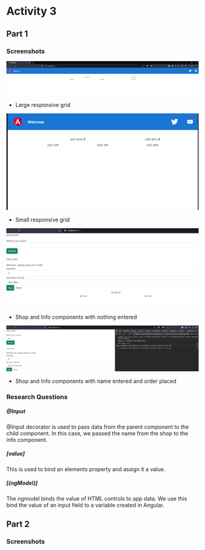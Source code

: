 # Activity 3

## Part 1
### Screenshots
![](./screenshots/cst-391-activity3-1a.png)
- Large responsive grid

![](./screenshots/cst-391-activity3-1b.png)
- Small responsive grid

![](./screenshots/cst-391-activity3-1c.png)
- Shop and Info components with nothing entered

![](./screenshots/cst-391-activity3-1d.png)
- Shop and Info components with name entered and order placed

### Research Questions
 ##### @Input
@Input decorator is used to pass data from the parent component to the child component. In this case, we passed the name from the shop to the info component.
 ##### [value]
   This is used to bind an elements property and assign it a value.
  ##### [(ngModel)]
  The ngmodel binds the value of HTML controls to app data. We use this bind the value of an input field to a variable created in Angular.

## Part 2
### Screenshots